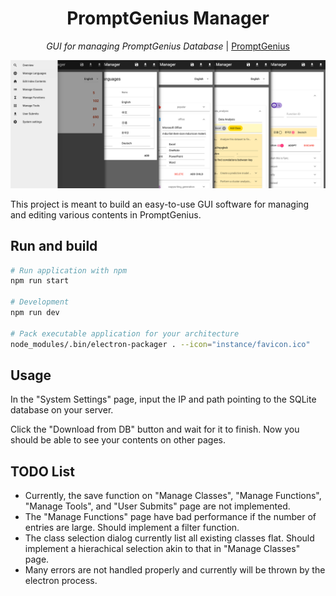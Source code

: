 <h1 align="center">
    PromptGenius Manager
</h1>
<p align="center">
    <em>GUI for managing PromptGenius Database</em> | <a href="https://github.com/wenhaomin/PromptGenius">PromptGenius</a>
</p>

![image](instance/PGManager.png)

This project is meant to build an easy-to-use GUI software for managing and editing various contents in PromptGenius.

## Run and build

```bash
# Run application with npm
npm run start

# Development
npm run dev

# Pack executable application for your architecture
node_modules/.bin/electron-packager . --icon="instance/favicon.ico"
```

## Usage

In the "System Settings" page, input the IP and path pointing to the SQLite database on your server.

Click the "Download from DB" button and wait for it to finish. Now you should be able to see your contents on other pages.

## TODO List

- Currently, the save function on "Manage Classes", "Manage Functions", "Manage Tools", and "User Submits" page are not implemented.
- The "Manage Functions" page have bad performance if the number of entries are large. Should implement a filter function.
- The class selection dialog currently list all existing classes flat. Should implement a hierachical selection akin to that in "Manage Classes" page.
- Many errors are not handled properly and currently will be thrown by the electron process.